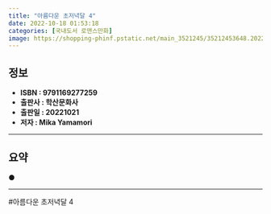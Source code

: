 ```yaml
---
title: "아름다운 초저녁달 4"
date: 2022-10-18 01:53:18
categories: [국내도서 로맨스만화]
image: https://shopping-phinf.pstatic.net/main_3521245/35212453648.20221013175810.jpg
---
```


## **정보**

- **ISBN : 9791169277259**
- **출판사 : 학산문화사**
- **출판일 : 20221021**
- **저자 : Mika Yamamori**

------



## **요약**

● 

------

#아름다운 초저녁달 4


